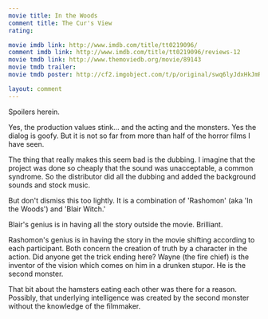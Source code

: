 ```yaml
---
movie title: In the Woods
comment title: The Cur's View
rating: 

movie imdb link: http://www.imdb.com/title/tt0219096/
comment imdb link: http://www.imdb.com/title/tt0219096/reviews-12
movie tmdb link: http://www.themoviedb.org/movie/89143
movie tmdb trailer: 
movie tmdb poster: http://cf2.imgobject.com/t/p/original/swq6lyJdxHkJmRe9P8CV1dUKO4R.jpg

layout: comment
---
```


Spoilers herein.

Yes, the production values stink... and the acting and the monsters. Yes the dialog is goofy. But it is not so far from more than half of the horror films I have seen.

The thing that really makes this seem bad is the dubbing. I imagine that the project was done so cheaply that the sound was unacceptable, a common syndrome. So the distributor did all the dubbing and added the background sounds and stock music.

But don't dismiss this too lightly. It is a combination of 'Rashomon' (aka 'In the Woods') and 'Blair Witch.'

Blair's genius is in having all the story outside the movie. Brilliant.

Rashomon's genius is in having the story in the movie shifting according to each participant. Both concern the creation of truth by a character in the action. Did anyone get the trick ending here? Wayne (the fire chief) is the inventor of the vision which comes on him in a drunken stupor. He is the second monster.

That bit about the hamsters eating each other was there for a reason. Possibly, that underlying intelligence was created by the second monster without the knowledge of the filmmaker.